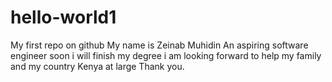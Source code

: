 # hello-world1
My first repo on github
My name is Zeinab Muhidin 
An aspiring software engineer 
soon i will finish my degree 
i am looking forward to help my family and my country Kenya at large
Thank you.
